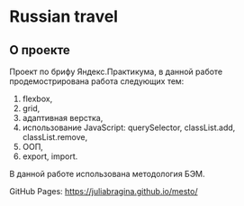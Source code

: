 # Russian travel

## О проекте
Проект по брифу Яндекс.Практикума, в данной работе продемострирована работа
следующих тем: 
1. flexbox, 
2. grid,
3. адаптивная верстка,
4. использование JavaScript: querySelector, classList.add, classList.remove,
5. ООП,
6. export, import.

В данной работе использована методология БЭМ.

GitHub Pages:
https://juliabragina.github.io/mesto/
